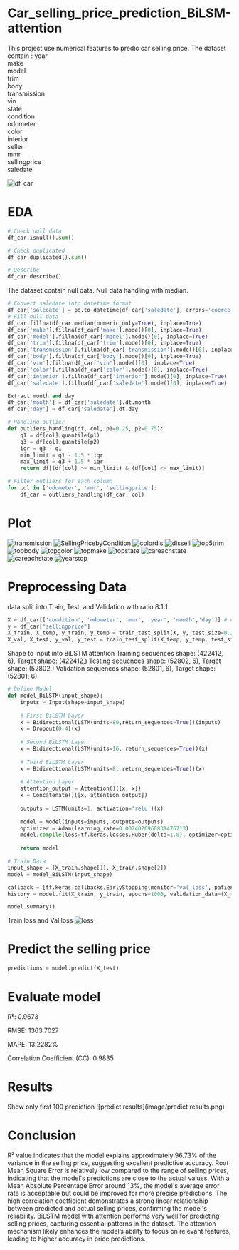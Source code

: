 # Car_selling_price_prediction_BiLSM-attention
This project use numerical features to predic car selling price. The dataset contain :
year               
make            
model           
trim            
body           
transmission    
vin                
state              
condition       
odometer           
color           
interior         
seller           
mmr               
sellingprice    
saledate

![df_car](image/df_car.png)

# EDA
```python
# Check null data
df_car.isnull().sum()

# Check duplicated
df_car.duplicated().sum()

# Describe
df_car.describe()
```

The dataset contain null data. Null data handling with median.
```python
# Convert saledate into datetime format
df_car['saledate'] = pd.to_datetime(df_car['saledate'], errors='coerce', utc=True)
# Fill null data
df_car.fillna(df_car.median(numeric_only=True), inplace=True)
df_car['make'].fillna(df_car['make'].mode()[0], inplace=True)
df_car['model'].fillna(df_car['model'].mode()[0], inplace=True)
df_car['trim'].fillna(df_car['trim'].mode()[0], inplace=True)
df_car['transmission'].fillna(df_car['transmission'].mode()[0], inplace=True)
df_car['body'].fillna(df_car['body'].mode()[0], inplace=True)
df_car['vin'].fillna(df_car['vin'].mode()[0], inplace=True)
df_car['color'].fillna(df_car['color'].mode()[0], inplace=True)
df_car['interior'].fillna(df_car['interior'].mode()[0], inplace=True)
df_car['saledate'].fillna(df_car['saledate'].mode()[0], inplace=True)
```

```python
Extract month and day
df_car['month'] = df_car['saledate'].dt.month
df_car['day'] = df_car['saledate'].dt.day
```

```python
# Handling outlier
def outliers_handling(df, col, p1=0.25, p2=0.75):
    q1 = df[col].quantile(p1)
    q3 = df[col].quantile(p2)
    iqr = q3 - q1
    min_limit = q1 - 1.5 * iqr
    max_limit = q3 + 1.5 * iqr
    return df[(df[col] >= min_limit) & (df[col] <= max_limit)]

# Filter outliers for each column
for col in ['odometer', 'mmr', 'sellingprice']:
    df_car = outliers_handling(df_car, col)
```

# Plot
![transmission](image/transmission.png)
![SellingPricebyCondition](image/SellingPricebyCondition.png)
![colordis](image/colordis.png)
![dissell](image/dissell.png)
![top5trim](image/top5trim.png)
![topbody](image/topbody.png)
![topcolor](image/topcolor.png)
![topmake](image/topmake.png)
![topstate](image/topstate.png)
![careachstate](image/careachstate.png)
![careachstate](image/careachstate.png)
![yearstop](image/yearstop.png)


# Preprocessing Data
data split into Train, Test, and Validation with ratio 8:1:1

```python
X = df_car[['condition', 'odometer', 'mmr', 'year', 'month','day']] # use only numerical feature
y = df_car["sellingprice"]
X_train, X_temp, y_train, y_temp = train_test_split(X, y, test_size=0.2, random_state=42)
X_val, X_test, y_val, y_test = train_test_split(X_temp, y_temp, test_size=0.5, random_state=42)
```
Shape to input into BiLSTM attention
Training sequences shape: (422412, 6), Target shape: (422412,)
Testing sequences shape: (52802, 6), Target shape: (52802,)
Validation sequences shape: (52801, 6), Target shape: (52801, 6)

```python
# Define Model
def model_BiLSTM(input_shape):
    inputs = Input(shape=input_shape)
    
    # First BiLSTM Layer
    x = Bidirectional(LSTM(units=89,return_sequences=True))(inputs)
    x = Dropout(0.4)(x)
    
    # Second BiLSTM Layer
    x = Bidirectional(LSTM(units=16, return_sequences=True))(x)
    
    # Third BiLSTM Layer
    x = Bidirectional(LSTM(units=8, return_sequences=True))(x)
    
    # Attention Layer
    attention_output = Attention()([x, x])
    x = Concatenate()([x, attention_output])
    
    outputs = LSTM(units=1, activation='relu')(x)
    
    model = Model(inputs=inputs, outputs=outputs)
    optimizer = Adam(learning_rate=0.0024020960831476713)
    model.compile(loss=tf.keras.losses.Huber(delta=1.0), optimizer=optimizer, metrics=['mse'])
    
    return model

# Train Data
input_shape = (X_train.shape[1], X_train.shape[2])
model = model_BiLSTM(input_shape)

callback = [tf.keras.callbacks.EarlyStopping(monitor='val_loss', patience=5, restore_best_weights=True)]
history = model.fit(X_train, y_train, epochs=1000, validation_data=(X_test, y_test), batch_size=16, callbacks=callback)

model.summary()
```

Train loss and Val loss
![loss](image/loss.png)
# Predict the selling price
```python
predictions = model.predict(X_test)
```

# Evaluate model
R²: 0.9673

RMSE: 1363.7027

MAPE: 13.2282%

Correlation Coefficient (CC): 0.9835

# Results
Show only first 100 prediction
![predict results](image/predict results.png)

# Conclusion
R² value indicates that the model explains approximately 96.73% of the variance in the selling price, suggesting excellent predictive accuracy. Root Mean Square Error is relatively low compared to the range of selling prices, indicating that the model's predictions are close to the actual values. With a Mean Absolute Percentage Error around 13%, the model's average error rate is acceptable but could be improved for more precise predictions. The high correlation coefficient demonstrates a strong linear relationship between predicted and actual selling prices, confirming the model's reliability. BiLSTM model with attention performs very well for predicting selling prices, capturing essential patterns in the dataset. The attention mechanism likely enhances the model’s ability to focus on relevant features, leading to higher accuracy in price predictions.


